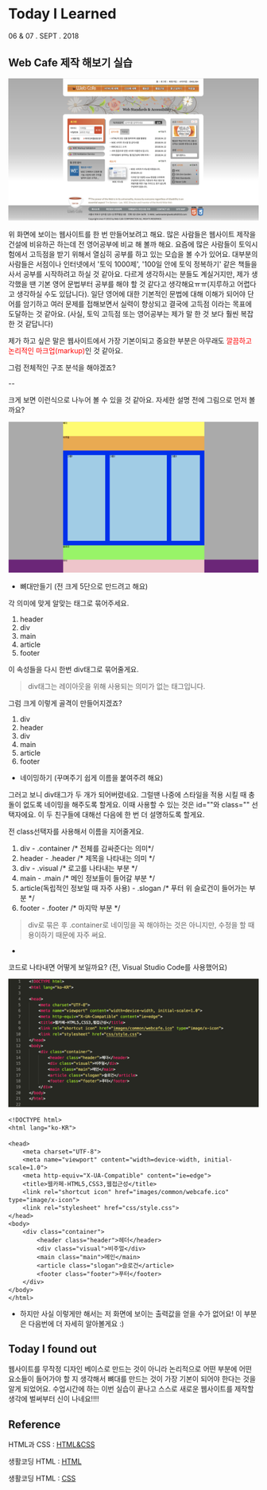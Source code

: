 # Today I Learned

06 & 07 . SEPT . 2018

## Web Cafe 제작 해보기 실습 

![Alt text](images/finished.png)

위 화면에 보이는 웹사이트를 한 번 만들어보려고 해요. 많은 사람들은 웹사이트 제작을 건설에 비유하곤 하는데 전 영어공부에 비교 해 볼까 해요. 요즘에 많은 사람들이 토익시험에서 고득점을 받기 위해서 열심히 공부를 하고 있는 모습을 볼 수가 있어요. 대부분의 사람들은 서점이나 인터넷에서 '토익 1000제', '100일 안에 토익 정복하기' 같은 책들을 사서 공부를 시작하려고 하실 것 같아요. 다르게 생각하시는 분들도 계실거지만, 제가 생각했을 땐 기본 영어 문법부터 공부를 해야 할 것 같다고 생각해요ㅠㅠ(지루하고 어렵다고 생각하실 수도 있답니다). 일단 영어에 대한 기본적인 문법에 대해 이해가 되어야 단어를 암기하고 여러 문제를 접해보면서 실력이 향상되고 결국에 고득점 이라는 목표에 도달하는 것 같아요. (사실, 토익 고득점 또는 영어공부는 제가 말 한 것 보다 훨씬 복잡한 것 같답니다)

제가 하고 싶은 말은 웹사이트에서 가장 기본이되고 중요한 부분은 아무래도 <span style="color: red">깔끔하고 논리적인 마크업(markup)</span>인 것 같아요.

그럼 전체적인 구조 분석을 해야겠죠?

--

크게 보면 이런식으로 나누어 볼 수 있을 것 같아요. 자세한 설명 전에 그림으로 먼저 볼까요?

![Alt text](images/firstdraft.png)



* 뼈대만들기 (전 크게 5단으로 만드려고 해요)

각 의미에 맞게 알맞는 태그로 묶어주세요.

1. header
1. div
1. main
1. article
1. footer

이 속성들을 다시 한번 div태그로 묶어줄게요. 

>div태그는 레이아웃을 위해 사용되는 의미가 없는 태그입니다.

그럼 크게 이렇게 골격이 만들어지겠죠?

1. div
1. header
1. div
1. main
1. article
1. footer

* 네이밍하기 (꾸며주기 쉽게 이름을 붙여주려 해요)

그러고 보니 div태그가 두 개가 되어버렸네요. 그럴땐 나중에 스타일을 적용 시킬 때 충돌이 없도록 네이밍을 해주도록 할게요. 이때 사용할 수 있는 것은 id=""와 class="" 선택자에요. 이 두 친구들에 대해선 다음에 한 번 더 설명하도록 할게요. 

전 class선택자를 사용해서 이름을 지어줄게요.

1. div - .container /* 전체를 감싸준다는 의미*/ 
1. header - .header /* 제목을 나타내는 의미 */
1. div - .visual /* 로고를 나타내는 부분 */
1. main - .main /* 메인 정보들이 들어갈 부분 */
1. article(독립적인 정보일 때 자주 사용) - .slogan /* 푸터 위 슬로건이 들어가는 부분 */
1. footer - .footer /* 마지막 부분 */


> div로 묶은 후 .container로 네이밍을 꼭 해야하는 것은 아니지만, 수정을 할 때 용이하기 때문에 자주 써요.

-

코드로 나타내면 어떻게 보일까요? (전, Visual Studio Code를 사용했어요)

  
![Alt text](images/first_code.png)


```
<!DOCTYPE html>
<html lang="ko-KR">

<head>
    <meta charset="UTF-8">
    <meta name="viewport" content="width=device-width, initial-scale=1.0">
    <meta http-equiv="X-UA-Compatible" content="ie=edge">
    <title>웹카페-HTML5,CSS3,웹접근성</title>
    <link rel="shortcut icon" href="images/common/webcafe.ico" type="image/x-icon">
    <link rel="stylesheet" href="css/style.css">
</head>
<body>
    <div class="container">
        <header class="header">헤더</header>
        <div class="visual">비주얼</div>
        <main class="main">메인</main>
        <article class="slogan">슬로건</article>
        <footer class="footer">푸터</footer>
    </div>
</body>
</html>
```

* 하지만 사실 이렇게만 해서는 저 화면에 보이는 출력값을 얻을 수가 없어요! 이 부분은 다음번에 더 자세히 알아볼게요 :)

 
## Today I found out

웹사이트를 무작정 디자인 베이스로 만드는 것이 아니라 논리적으로 어떤 부분에 어떤 요소들이 들어가야 할 지 생각해서 뼈대를 만드는 것이 가장 기본이 되어야 한다는 것을 알게 되었어요. 수업시간에 하는 이번 실습이 끝나고 스스로 새로운 웹사이트를 제작할 생각에 벌써부터 신이 나네요!!!!

## Reference

HTML과 CSS : [HTML&CSS](https://www.w3.org/html/)

생활코딩 HTML : [HTML](https://opentutorials.org/course/2039)

생활코딩 HTML : [CSS](https://opentutorials.org/course/4)




